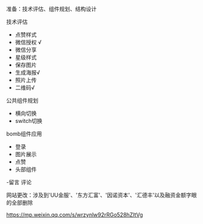 准备：技术评估、组件规划、结构设计



技术评估

- 点赞样式
- 微信授权 √
- 微信分享
- 星级样式
- 保存图片
- 生成海报√
- 照片上传
- 二维码√

公共组件规划

- 横向切换
- switch切换

bomb组件应用

- 登录
- 图片展示
- 点赞
- 头部组件





-留言 评论



网站更改：涉及到'UU金服'、'东方汇富'、'因诺资本'、'汇德丰'以及融资金额字眼的全部删除

https://mp.weixin.qq.com/s/wrzynlw92rRGo528hZItVg
